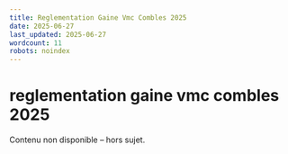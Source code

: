 ```yaml
---
title: Reglementation Gaine Vmc Combles 2025
date: 2025-06-27
last_updated: 2025-06-27
wordcount: 11
robots: noindex
---
```


# reglementation gaine vmc combles 2025

Contenu non disponible – hors sujet.